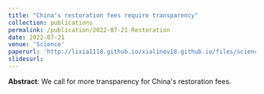 ```yaml
---
title: "China's restoration fees require transparency"
collection: publications
permalink: /publication/2022-07-21-Restoration
date: 2022-07-21
venue: 'Science'
paperurl: 'http://lixia1118.github.io/xialinov18.github.io/files/scienceadd5125.pdf'
slidesurl:
---
```

 **Abstract**: We call for more transparency for China's restoration fees.
